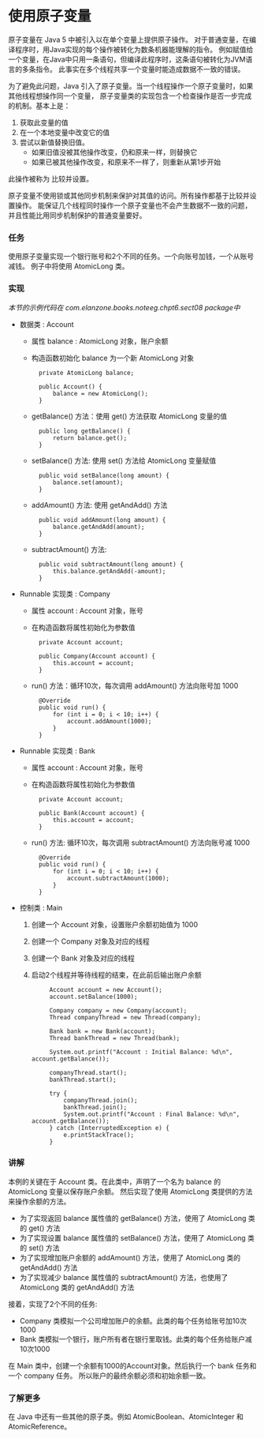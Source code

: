 使用原子变量
====

原子变量在 Java 5 中被引入以在单个变量上提供原子操作。
对于普通变量，在编译程序时，用Java实现的每个操作被转化为数条机器能理解的指令。
例如赋值给一个变量，在Java中只用一条语句，但编译此程序时，这条语句被转化为JVM语言的多条指令。
此事实在多个线程共享一个变量时能造成数据不一致的错误。

为了避免此问题，Java 引入了原子变量。当一个线程操作一个原子变量时，如果其他线程想操作同一个变量，
原子变量类的实现包含一个检查操作是否一步完成的机制。基本上是：

1. 获取此变量的值
2. 在一个本地变量中改变它的值
3. 尝试以新值替换旧值。
    * 如果旧值没被其他操作改变，仍和原来一样，则替换它
    * 如果已被其他操作改变，和原来不一样了，则重新从第1步开始

此操作被称为 比较并设置。

原子变量不使用锁或其他同步机制来保护对其值的访问。所有操作都基于比较并设置操作。
能保证几个线程同时操作一个原子变量也不会产生数据不一致的问题，并且性能比用同步机制保护的普通变量要好。


### 任务

使用原子变量实现一个银行账号和2个不同的任务。一个向账号加钱，一个从账号减钱。
例子中将使用 AtomicLong 类。



### 实现

*本节的示例代码在 com.elanzone.books.noteeg.chpt6.sect08 package中*


* 数据类 : Account

    * 属性 balance : AtomicLong 对象，账户余额
    * 构造函数初始化 balance 为一个新 AtomicLong 对象

            private AtomicLong balance;

            public Account() {
                balance = new AtomicLong();
            }

    * getBalance() 方法：使用 get() 方法获取 AtomicLong 变量的值

            public long getBalance() {
                return balance.get();
            }

    * setBalance() 方法: 使用 set() 方法给 AtomicLong 变量赋值

            public void setBalance(long amount) {
                balance.set(amount);
            }

    * addAmount() 方法: 使用 getAndAdd() 方法

            public void addAmount(long amount) {
                balance.getAndAdd(amount);
            }

    * subtractAmount() 方法:

            public void subtractAmount(long amount) {
                this.balance.getAndAdd(-amount);
            }

* Runnable 实现类 : Company

    * 属性 account : Account 对象，账号
    * 在构造函数将属性初始化为参数值

            private Account account;

            public Company(Account account) {
                this.account = account;
            }

    * run() 方法：循环10次，每次调用 addAmount() 方法向账号加 1000

            @Override
            public void run() {
                for (int i = 0; i < 10; i++) {
                    account.addAmount(1000);
                }
            }

* Runnable 实现类 : Bank

    * 属性 account : Account 对象，账号
    * 在构造函数将属性初始化为参数值

            private Account account;

            public Bank(Account account) {
                this.account = account;
            }

    * run() 方法: 循环10次，每次调用 subtractAmount() 方法向账号减 1000

            @Override
            public void run() {
                for (int i = 0; i < 10; i++) {
                    account.subtractAmount(1000);
                }
            }

* 控制类 : Main

    1. 创建一个 Account 对象，设置账户余额初始值为 1000
    2. 创建一个 Company 对象及对应的线程
    3. 创建一个 Bank 对象及对应的线程
    4. 启动2个线程并等待线程的结束，在此前后输出账户余额

                Account account = new Account();
                account.setBalance(1000);

                Company company = new Company(account);
                Thread companyThread = new Thread(company);

                Bank bank = new Bank(account);
                Thread bankThread = new Thread(bank);

                System.out.printf("Account : Initial Balance: %d\n", account.getBalance());

                companyThread.start();
                bankThread.start();

                try {
                    companyThread.join();
                    bankThread.join();
                    System.out.printf("Account : Final Balance: %d\n", account.getBalance());
                } catch (InterruptedException e) {
                    e.printStackTrace();
                }



### 讲解

本例的关键在于 Account 类。在此类中，声明了一个名为 balance 的 AtomicLong 变量以保存账户余额。
然后实现了使用 AtomicLong 类提供的方法来操作余额的方法。

* 为了实现返回 balance 属性值的 getBalance() 方法，使用了 AtomicLong 类的 get() 方法
* 为了实现设置 balance 属性值的 setBalance() 方法，使用了 AtomicLong 类的 set() 方法
* 为了实现增加账户余额的 addAmount() 方法，使用了 AtomicLong 类的 getAndAdd() 方法
* 为了实现减少 balance 属性值的 subtractAmount() 方法，也使用了 AtomicLong 类的 getAndAdd() 方法

接着，实现了2个不同的任务:

* Company 类模拟一个公司增加账户的余额。此类的每个任务给账号加10次1000
* Bank 类模拟一个银行，账户所有者在银行里取钱。此类的每个任务给账户减10次1000

在 Main 类中，创建一个余额有1000的Account对象。然后执行一个 bank 任务和一个 company 任务。
所以账户的最终余额必须和初始余额一致。


### 了解更多

在 Java 中还有一些其他的原子类。例如 AtomicBoolean、AtomicInteger 和 AtomicReference。